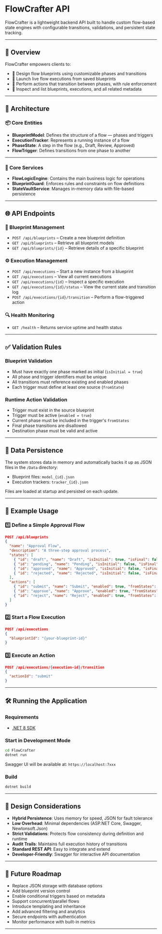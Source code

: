 # FlowCrafter API

FlowCrafter is a lightweight backend API built to handle custom flow-based state engines with configurable transitions, validations, and persistent state tracking.

---

## 🧭 Overview

FlowCrafter empowers clients to:

- 📐 Design flow blueprints using customizable phases and transitions  
- 🚀 Launch live flow executions from saved blueprints  
- 🔁 Perform actions that transition between phases, with rule enforcement  
- 🔎 Inspect and list blueprints, executions, and all related metadata  

---

## 🧱 Architecture

### 📦 Core Entities

- **BlueprintModel**: Defines the structure of a flow — phases and triggers  
- **ExecutionTracker**: Represents a running instance of a flow  
- **PhaseState**: A step in the flow (e.g., Draft, Review, Approved)  
- **FlowTrigger**: Defines transitions from one phase to another  

---

### 🔧 Core Services

- **FlowLogicEngine**: Contains the main business logic for operations  
- **BlueprintGuard**: Enforces rules and constraints on flow definitions  
- **StateVaultService**: Manages in-memory data with file-based persistence  

---

## 🌐 API Endpoints

### 🔷 Blueprint Management

- `POST /api/blueprints` – Create a new blueprint definition  
- `GET /api/blueprints` – Retrieve all blueprint models  
- `GET /api/blueprints/{id}` – Retrieve details of a specific blueprint  

### ⚙️ Execution Management

- `POST /api/executions` – Start a new instance from a blueprint  
- `GET /api/executions` – View all current executions  
- `GET /api/executions/{id}` – Inspect a specific execution  
- `GET /api/executions/{id}/status` – View the current state and transition log  
- `POST /api/executions/{id}/transition` – Perform a flow-triggered action  

### 🔍 Health Monitoring

- `GET /health` – Returns service uptime and health status  

---

## ✅ Validation Rules

### Blueprint Validation

- Must have exactly one phase marked as initial (`isInitial = true`)  
- All phase and trigger identifiers must be unique  
- All transitions must reference existing and enabled phases  
- Each trigger must define at least one source (`fromState`)  

### Runtime Action Validation

- Trigger must exist in the source blueprint  
- Trigger must be active (`enabled = true`)  
- Current phase must be included in the trigger's `fromStates`  
- Final phase transitions are disallowed  
- Destination phase must be valid and active  

---

## 💾 Data Persistence

The system stores data in memory and automatically backs it up as JSON files in the `/Data` directory:

- Blueprint files: `model_{id}.json`  
- Execution trackers: `tracker_{id}.json`  

Files are loaded at startup and persisted on each update.

---

## 🔁 Example Usage

### 1️⃣ Define a Simple Approval Flow

```json
POST /api/blueprints
{
  "name": "Approval Flow",
  "description": "A three-step approval process",
  "states": [
    { "id": "draft", "name": "Draft", "isInitial": true, "isFinal": false, "enabled": true },
    { "id": "pending", "name": "Pending", "isInitial": false, "isFinal": false, "enabled": true },
    { "id": "approved", "name": "Approved", "isInitial": false, "isFinal": true, "enabled": true },
    { "id": "rejected", "name": "Rejected", "isInitial": false, "isFinal": true, "enabled": true }
  ],
  "actions": [
    { "id": "submit", "name": "Submit", "enabled": true, "fromStates": ["draft"], "toState": "pending" },
    { "id": "approve", "name": "Approve", "enabled": true, "fromStates": ["pending"], "toState": "approved" },
    { "id": "reject", "name": "Reject", "enabled": true, "fromStates": ["pending"], "toState": "rejected" }
  ]
}
````

### 2️⃣ Start a Flow Execution

```json
POST /api/executions
{
  "blueprintId": "{your-blueprint-id}"
}
```

### 3️⃣ Execute an Action

```json
POST /api/executions/{execution-id}/transition
{
  "actionId": "submit"
}
```

---

## 🛠️ Running the Application

### Requirements

* [.NET 8 SDK](https://dotnet.microsoft.com/)

### Start in Development Mode

```bash
cd FlowCrafter
dotnet run
```

Swagger UI will be available at: `https://localhost:7xxx`

### Build

```bash
dotnet build
```

---

## 🎯 Design Considerations

* **Hybrid Persistence**: Uses memory for speed, JSON for fault tolerance
* **Low Overhead**: Minimal dependencies (ASP.NET Core, Swagger, Newtonsoft.Json)
* **Strict Validations**: Protects flow consistency during definition and runtime
* **Audit Trails**: Maintains full execution history of transitions
* **Standard REST API**: Easy to integrate and extend
* **Developer-Friendly**: Swagger for interactive API documentation

---

## 🧠 Future Roadmap

* Replace JSON storage with database options
* Add blueprint version control
* Enable conditional triggers based on metadata
* Support concurrent/parallel flows
* Introduce templating and inheritance
* Add advanced filtering and analytics
* Secure endpoints with authentication
* Monitor performance with built-in metrics

---
